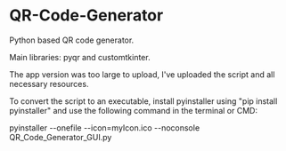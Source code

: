 # QR-Code-Generator

Python based QR code generator. 

Main libraries: pyqr and customtkinter.

The app version was too large to upload, I've uploaded the script and all necessary resources.

To convert the script to an executable, install pyinstaller using "pip install pyinstaller" and use the following command in the terminal or CMD:

pyinstaller --onefile --icon=myIcon.ico --noconsole QR_Code_Generator_GUI.py

